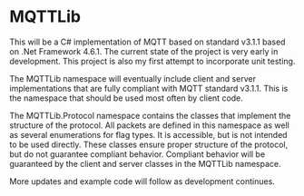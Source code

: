 # MQTTLib

This will be a C# implementation of MQTT based on standard v3.1.1 based on .Net Framework 4.6.1.  The current state of the project is very early in development.  This project is also my first attempt to incorporate unit testing.

The MQTTLib namespace will eventually include client and server implementations that are fully compliant with MQTT standard v3.1.1.  This is the namespace that should be used most often by client code.

The MQTTLib.Protocol namespace contains the classes that implement the structure of the protocol.  All packets are defined in this namespace as well as several enumerations for flag types.  It is accessible, but is not intended to be used directly.  These classes ensure proper structure of the protocol, but do not guarantee compliant behavior.  Compliant behavior will be guaranteed by the client and server classes in the MQTTLib namespace.

More updates and example code will follow as development continues.
